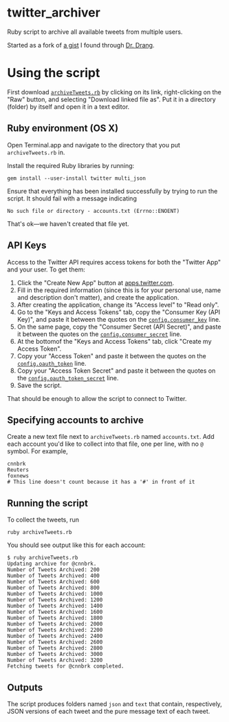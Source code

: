 twitter_archiver
================

Ruby script to archive all available tweets from multiple users.

Started as a fork of [a gist](https://gist.github.com/3063070) I found through [Dr. Drang](http://www.leancrew.com/all-this/2012/07/archiving-tweets-without-ifttt/#comment-22641).

# Using the script

First download [`archiveTweets.rb`](https://github.com/rainersigwald/twitter_archiver/blob/master/archiveTweets.rb) by clicking on its link, right-clicking on the "Raw" button, and selecting "Download linked file as". Put it in a directory (folder) by itself and open it in a text editor.

## Ruby environment (OS X)

Open Terminal.app and navigate to the directory that you put `archiveTweets.rb` in.

Install the required Ruby libraries by running:

```
gem install --user-install twitter multi_json
```

Ensure that everything has been installed successfully by trying to run the script. It should fail with a message indicating

```
No such file or directory - accounts.txt (Errno::ENOENT)
```

That's ok—we haven't created that file yet.

## API Keys

Access to the Twitter API requires access tokens for both the "Twitter App" and your user. To get them:

1. Click the "Create New App" button at [apps.twitter.com](https://apps.twitter.com).
2. Fill in the required information (since this is for your personal use, name and description don't matter), and create the application.
3. After creating the application, change its "Access level" to "Read only".
4. Go to the "Keys and Access Tokens" tab, copy the "Consumer Key (API Key)", and paste it between the quotes on the [`config.consumer_key`](https://github.com/rainersigwald/twitter_archiver/blob/90d9a6f7dcfb5a1f5430429afbf28c57e358516e/archiveTweets.rb#L40) line.
5. On the same page, copy the "Consumer Secret (API Secret)", and paste it between the quotes on the [`config.consumer_secret`](https://github.com/rainersigwald/twitter_archiver/blob/90d9a6f7dcfb5a1f5430429afbf28c57e358516e/archiveTweets.rb#L41) line.
6. At the bottomof the "Keys and Access Tokens" tab, click "Create my Access Token".
7. Copy your "Access Token" and paste it between the quotes on the [`config.oauth_token`](https://github.com/rainersigwald/twitter_archiver/blob/90d9a6f7dcfb5a1f5430429afbf28c57e358516e/archiveTweets.rb#L42) line.
8. Copy your "Access Token Secret" and paste it between the quotes on the [`config.oauth_token_secret`](https://github.com/rainersigwald/twitter_archiver/blob/90d9a6f7dcfb5a1f5430429afbf28c57e358516e/archiveTweets.rb#L43) line.
9. Save the script.

That should be enough to allow the script to connect to Twitter.

## Specifying accounts to archive

Create a new text file next to `archiveTweets.rb` named `accounts.txt`. Add each account you'd like to collect into that file, one per line, with no `@` symbol. For example,

```
cnnbrk
Reuters
foxnews
# This line doesn't count because it has a '#' in front of it
```

## Running the script

To collect the tweets, run

```
ruby archiveTweets.rb
```

You should see output like this for each account:

```shell-session
$ ruby archiveTweets.rb
Updating archive for @cnnbrk.
Number of Tweets Archived: 200
Number of Tweets Archived: 400
Number of Tweets Archived: 600
Number of Tweets Archived: 800
Number of Tweets Archived: 1000
Number of Tweets Archived: 1200
Number of Tweets Archived: 1400
Number of Tweets Archived: 1600
Number of Tweets Archived: 1800
Number of Tweets Archived: 2000
Number of Tweets Archived: 2200
Number of Tweets Archived: 2400
Number of Tweets Archived: 2600
Number of Tweets Archived: 2800
Number of Tweets Archived: 3000
Number of Tweets Archived: 3200
Fetching tweets for @cnnbrk completed.
```

## Outputs

The script produces folders named `json` and `text` that contain, respectively, JSON versions of each tweet and the pure message text of each tweet.
